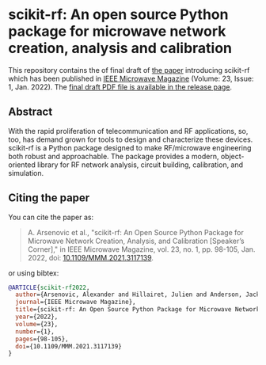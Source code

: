 # scikit-rf: An open source Python package for microwave network creation, analysis and calibration 

This repository contains the of final draft of [the paper](https://ieeexplore.ieee.org/document/9632487) introducing scikit-rf which has been published in [IEEE Microwave Magazine](https://ieeexplore.ieee.org/xpl/RecentIssue.jsp?punumber=6668) (Volume: 23, Issue: 1, Jan. 2022). The [final draft PDF file is available in the release page](https://github.com/scikit-rf/An-Open-Source-Python-Package-for-Microwave-Network-Creation-Analysis-and-Calibration/releases/latest/download/scikitrf_paper_JMW.pdf). 

## Abstract
With the rapid proliferation of telecommunication and RF applications, so, too, has demand grown for tools to design and characterize these devices. scikit-rf is a Python package designed to make RF/microwave engineering both robust and approachable. The package provides a modern, object-oriented library for RF network analysis, circuit building, calibration, and simulation.

## Citing the paper
You can cite the paper as:

> A. Arsenovic et al., "scikit-rf: An Open Source Python Package for Microwave Network Creation, Analysis, and Calibration [Speaker’s Corner]," in IEEE Microwave Magazine, vol. 23, no. 1, pp. 98-105, Jan. 2022, doi: [10.1109/MMM.2021.3117139](https://doi.org/10.1109/MMM.2021.3117139).

or using bibtex:

```bibtex
@ARTICLE{scikit-rf2022,  
  author={Arsenovic, Alexander and Hillairet, Julien and Anderson, Jackson and Forstén, Henrik and Rieß, Vincent and Eller, Michael and Sauber, Noah and Weikle, Robert and Barnhart, William and Forstmayr, Franz},
  journal={IEEE Microwave Magazine}, 
  title={scikit-rf: An Open Source Python Package for Microwave Network Creation, Analysis, and Calibration [Speaker’s Corner]}, 
  year={2022},
  volume={23},
  number={1},
  pages={98-105},
  doi={10.1109/MMM.2021.3117139}
}
```
